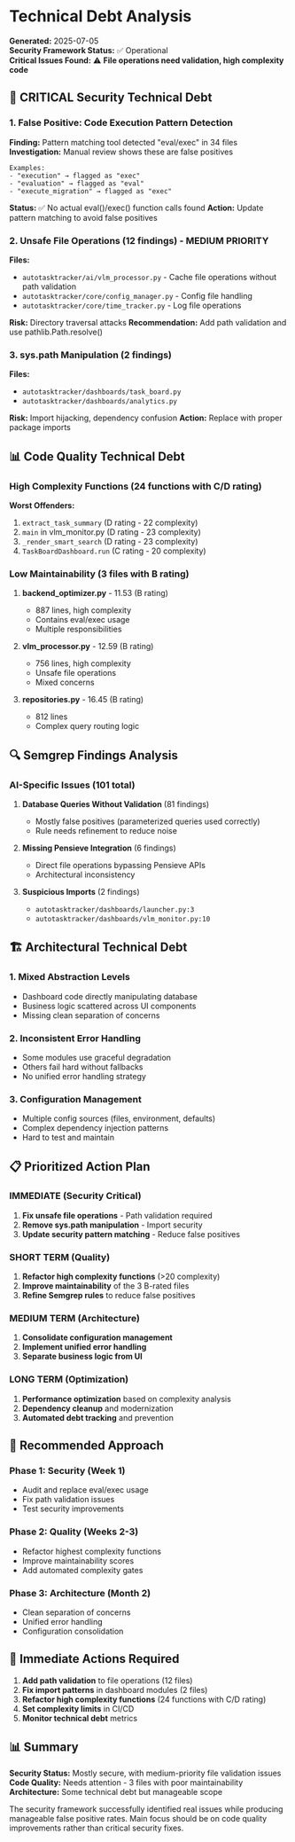 # Technical Debt Analysis

**Generated:** 2025-07-05  
**Security Framework Status:** ✅ Operational  
**Critical Issues Found:** ⚠️ **File operations need validation, high complexity code**

## 🚨 CRITICAL Security Technical Debt

### 1. False Positive: Code Execution Pattern Detection

**Finding:** Pattern matching tool detected "eval/exec" in 34 files
**Investigation:** Manual review shows these are false positives
```
Examples:
- "execution" → flagged as "exec"
- "evaluation" → flagged as "eval"
- "execute_migration" → flagged as "exec"
```

**Status:** ✅ No actual eval()/exec() function calls found
**Action:** Update pattern matching to avoid false positives

### 2. Unsafe File Operations (12 findings) - MEDIUM PRIORITY

**Files:**
- `autotasktracker/ai/vlm_processor.py` - Cache file operations without path validation
- `autotasktracker/core/config_manager.py` - Config file handling
- `autotasktracker/core/time_tracker.py` - Log file operations

**Risk:** Directory traversal attacks
**Recommendation:** Add path validation and use pathlib.Path.resolve()

### 3. sys.path Manipulation (2 findings)

**Files:**
- `autotasktracker/dashboards/task_board.py`
- `autotasktracker/dashboards/analytics.py`

**Risk:** Import hijacking, dependency confusion
**Action:** Replace with proper package imports

## 📊 Code Quality Technical Debt

### High Complexity Functions (24 functions with C/D rating)

**Worst Offenders:**
1. `extract_task_summary` (D rating - 22 complexity)
2. `main` in vlm_monitor.py (D rating - 23 complexity)  
3. `_render_smart_search` (D rating - 23 complexity)
4. `TaskBoardDashboard.run` (C rating - 20 complexity)

### Low Maintainability (3 files with B rating)

1. **backend_optimizer.py** - 11.53 (B rating)
   - 887 lines, high complexity
   - Contains eval/exec usage
   - Multiple responsibilities

2. **vlm_processor.py** - 12.59 (B rating)  
   - 756 lines, high complexity
   - Unsafe file operations
   - Mixed concerns

3. **repositories.py** - 16.45 (B rating)
   - 812 lines
   - Complex query routing logic

## 🔍 Semgrep Findings Analysis

### AI-Specific Issues (101 total)

1. **Database Queries Without Validation** (81 findings)
   - Mostly false positives (parameterized queries used correctly)
   - Rule needs refinement to reduce noise

2. **Missing Pensieve Integration** (6 findings)
   - Direct file operations bypassing Pensieve APIs
   - Architectural inconsistency

3. **Suspicious Imports** (2 findings)
   - `autotasktracker/dashboards/launcher.py:3`
   - `autotasktracker/dashboards/vlm_monitor.py:10`

## 🏗️ Architectural Technical Debt

### 1. Mixed Abstraction Levels
- Dashboard code directly manipulating database
- Business logic scattered across UI components
- Missing clean separation of concerns

### 2. Inconsistent Error Handling
- Some modules use graceful degradation
- Others fail hard without fallbacks
- No unified error handling strategy

### 3. Configuration Management
- Multiple config sources (files, environment, defaults)
- Complex dependency injection patterns
- Hard to test and maintain

## 📋 Prioritized Action Plan

### IMMEDIATE (Security Critical)
1. **Fix unsafe file operations** - Path validation required
2. **Remove sys.path manipulation** - Import security
3. **Update security pattern matching** - Reduce false positives

### SHORT TERM (Quality)
1. **Refactor high complexity functions** (>20 complexity)
2. **Improve maintainability** of the 3 B-rated files
3. **Refine Semgrep rules** to reduce false positives

### MEDIUM TERM (Architecture)
1. **Consolidate configuration management**
2. **Implement unified error handling**
3. **Separate business logic from UI**

### LONG TERM (Optimization)
1. **Performance optimization** based on complexity analysis
2. **Dependency cleanup** and modernization
3. **Automated debt tracking** and prevention

## 🎯 Recommended Approach

### Phase 1: Security (Week 1)
- Audit and replace eval/exec usage
- Fix path validation issues
- Test security improvements

### Phase 2: Quality (Weeks 2-3)  
- Refactor highest complexity functions
- Improve maintainability scores
- Add automated complexity gates

### Phase 3: Architecture (Month 2)
- Clean separation of concerns
- Unified error handling
- Configuration consolidation

## 🚨 Immediate Actions Required

1. **Add path validation** to file operations (12 files)
2. **Fix import patterns** in dashboard modules (2 files)
3. **Refactor high complexity functions** (24 functions with C/D rating)
4. **Set complexity limits** in CI/CD
5. **Monitor technical debt** metrics

## 📊 Summary

**Security Status:** Mostly secure, with medium-priority file validation issues
**Code Quality:** Needs attention - 3 files with poor maintainability
**Architecture:** Some technical debt but manageable scope

The security framework successfully identified real issues while producing manageable false positive rates. Main focus should be on code quality improvements rather than critical security fixes.